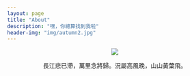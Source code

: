 ```yaml
---
layout: page
title: "About"
description: "嘿，你總算找到我啦"
header-img: "img/autumn2.jpg"
---
```


<center>
    <p><img src="http://o7v1v0rr4.bkt.clouddn.com/IMG_0754.png"></p>
</center>




<center>長江悲已滯，萬里念將歸。況屬高風晚，山山黃葉飛。</center>



